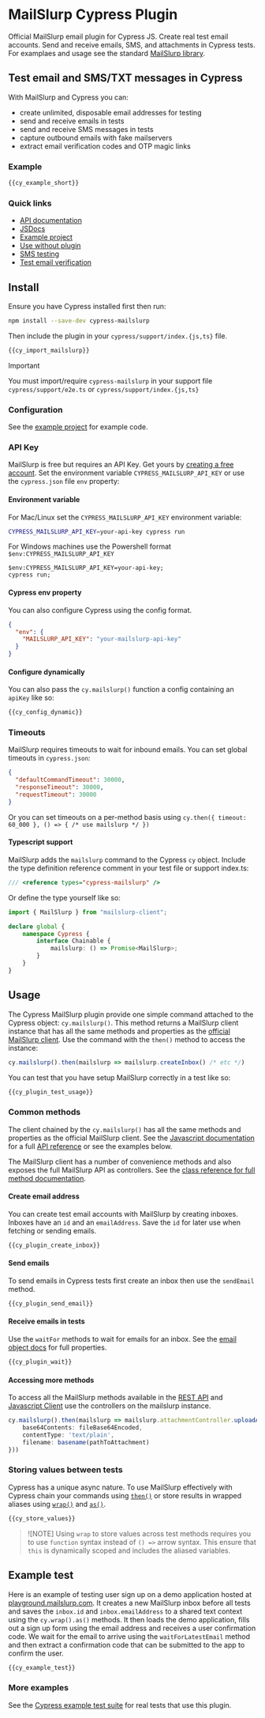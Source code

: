 # MailSlurp Cypress Plugin
Official MailSlurp email plugin for Cypress JS. Create real test email accounts. Send and receive emails, SMS, and attachments in Cypress tests. For examplaes and usage see the standard [MailSlurp library](https://www.npmjs.com/package/mailslurp-client).

## Test email and SMS/TXT messages in Cypress
With MailSlurp and Cypress you can:
- create unlimited, disposable email addresses for testing
- send and receive emails in tests
- send and receive SMS messages in tests
- capture outbound emails with fake mailservers
- extract email verification codes and OTP magic links

### Example

```typescript
{{cy_example_short}}
```

### Quick links
- [API documentation](https://docs.mailslurp.com/js/)
- [JSDocs](https://js.mailslurp.com/)
- [Example project](https://github.com/mailslurp/examples/tree/master/javascript-cypress-mailslurp-plugin)
- [Use without plugin](https://github.com/mailslurp/examples/tree/master/javascript-cypress-js)
- [SMS testing](https://github.com/mailslurp/examples/tree/master/javascript-cypress-sms-testing)
- [Test email verification](https://www.mailslurp.com/examples/cypress-js/)

## Install
Ensure you have Cypress installed first then run:

```sh
npm install --save-dev cypress-mailslurp
```

Then include the plugin in your `cypress/support/index.{js,ts}` file.

```typescript
{{cy_import_mailslurp}}
```

> [!IMPORTANT]  
> You must import/require `cypress-mailslurp` in your support file `cypress/support/e2e.ts` or `cypress/support/index.{js,ts}`

### Configuration
See the [example project](https://github.com/mailslurp/examples/tree/master/javascript-cypress-mailslurp-plugin) for example code.

### API Key
MailSlurp is free but requires an API Key. Get yours by [creating a free account](https://www.mailslurp.com/sign-up/).
Set the environment variable `CYPRESS_MAILSLURP_API_KEY` or use the `cypress.json` file `env` property:

#### Environment variable
For Mac/Linux set the `CYPRESS_MAILSLURP_API_KEY` environment variable:

```bash
CYPRESS_MAILSLURP_API_KEY=your-api-key cypress run
```

For Windows machines use the Powershell format `$env:CYPRESS_MAILSLURP_API_KEY`

```
$env:CYPRESS_MAILSLURP_API_KEY=your-api-key;
cypress run;
```

#### Cypress env property
You can also configure Cypress using the config format.

```json
{
  "env": {
    "MAILSLURP_API_KEY": "your-mailslurp-api-key"
  }
}
```

#### Configure dynamically
You can also pass the `cy.mailslurp()` function a config containing an `apiKey` like so:

```typescript
{{cy_config_dynamic}}
```

### Timeouts
MailSlurp requires timeouts to wait for inbound emails. You can set global timeouts in `cypress.json`:

```json
{
  "defaultCommandTimeout": 30000,
  "responseTimeout": 30000,
  "requestTimeout": 30000
}
```

Or you can set timeouts on a per-method basis using `cy.then({ timeout: 60_000 }, () => { /* use mailslurp */ })`

#### Typescript support
MailSlurp adds the `mailslurp` command to the Cypress `cy` object. Include the type definition reference comment in your test file or support index.ts:

```typescript
/// <reference types="cypress-mailslurp" />
```

Or define the type yourself like so:

```typescript
import { MailSlurp } from "mailslurp-client";

declare global {
    namespace Cypress {
        interface Chainable {
            mailslurp: () => Promise<MailSlurp>;
        }
    }
}
```

## Usage
The Cypress MailSlurp plugin provide one simple command attached to the Cypress object: `cy.mailslurp()`. This method returns a MailSlurp client instance that has all the same methods and properties as the [official MailSlurp client](https://www.npmjs.com/package/mailslurp-client). Use the command with the `then()` method to access the instance:

```typescript
cy.mailslurp().then(mailslurp => mailslurp.createInbox() /* etc */)
```

You can test that you have setup MailSlurp correctly in a test like so:

```typescript
{{cy_plugin_test_usage}}
```

### Common methods
The client chained by the `cy.mailslurp()` has all the same methods and properties as the official MailSlurp client. See the [Javascript documentation](https://www.mailslurp.com/docs/js/) for a full [API reference](https://www.mailslurp.com/docs/js/docs/) or see the examples below.

The MailSlurp client has a number of convenience methods and also exposes the full MailSlurp API as controllers. See the [class reference for full method documentation](https://www.mailslurp.com/docs/js/docs/classes/MailSlurp/).

#### Create email address
You can create test email accounts with MailSlurp by creating inboxes. Inboxes have an `id` and an `emailAddress`. Save the `id` for later use when fetching or sending emails.

```typescript
{{cy_plugin_create_inbox}}
```

#### Send emails
To send emails in Cypress tests first create an inbox then use the `sendEmail` method.

```typescript
{{cy_plugin_send_email}}
```

#### Receive emails in tests
Use the `waitFor` methods to wait for emails for an inbox. See the [email object docs](https://www.mailslurp.com/docs/js/docs/interfaces/email/) for full properties.

```typescript
{{cy_plugin_wait}}
```


#### Accessing more methods
To access all the MailSlurp methods available in the [REST API](https://api.mailslurp.com/swagger-ui.html) and [Javascript Client](https://www.mailslurp.com/docs/js/) use the controllers on the mailslurp instance.

```typescript
cy.mailslurp().then(mailslurp => mailslurp.attachmentController.uploadAttachment({
    base64Contents: fileBase64Encoded,
    contentType: 'text/plain',
    filename: basename(pathToAttachment)
}))
```

### Storing values between tests
Cypress has a unique async nature. To use MailSlurp effectively with Cypress chain your commands using [`then()`](https://docs.cypress.io/api/commands/then) or store results in wrapped aliases using [`wrap()`](https://docs.cypress.io/api/commands/wrap) and [`as()`](https://docs.cypress.io/api/commands/as).

```typescript
{{cy_store_values}}
```

> ![NOTE]
> Using `wrap` to store values across test methods requires you to use `function` syntax instead of `() =>` arrow syntax. This ensure that `this` is dynamically scoped and includes the aliased variables.

## Example test
Here is an example of testing user sign up on a demo application hosted at [playground.mailslurp.com](https://playground.mailslurp.com). 
It creates a new MailSlurp inbox before all tests and saves the `inbox.id` and `inbox.emailAddress` to a shared text context using the `cy.wrap().as()` methods. 
It then loads the demo application, fills out a sign up form using the email address and receives a user confirmation code. 
We wait for the email to arrive using the `waitForLatestEmail` method and then extract a confirmation code that can be submitted to the app to confirm the user.

```typescript
{{cy_example_test}}
```

### More examples
See the [Cypress example test suite](https://github.com/mailslurp/cypress-mailslurp/tree/master/cypress) for real tests that use this plugin.
